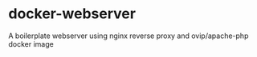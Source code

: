 # docker-webserver
A boilerplate webserver using nginx reverse proxy and ovip/apache-php docker image
